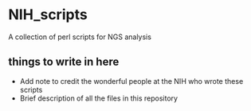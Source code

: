 # NIH_scripts
A collection of perl scripts for NGS analysis


## things to write in here

- Add note to credit the wonderful people at the NIH who wrote these scripts
- Brief description of all the files in this repository

